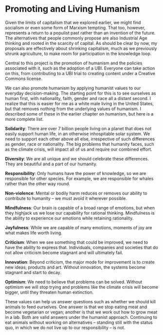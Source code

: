 # Promoting and Living Humanism 

Given the limits of capitalism that we explored earlier, we might find socialism or even some form of Marxism tempting. That too, however, represents a return to a populist past rather than an invention of the future. The alternatives that people commonly propose are also Industrial Age thinking and rooted in the scarcity of capital. As should be clear by now, my proposals are effectively about shrinking capitalism, much as we previously shrunk agriculture, to make room for participation in the knowledge loop. 

Central to this project is the promotion of humanism and the policies associated with it, such as the adoption of a UBI. Everyone can take action on this, from contributing to a UBI trial to creating content under a Creative Commons license. 

We can also promote humanism by applying humanist values to our everyday decision-making. The starting point for this is to see ourselves as human first, with nationality, faith, gender and race all a distant second. I realize that this is easier for me as a white male living in the United States, but that removes nothing from the underlying values of humanism. I described some of these in the earlier chapter on humanism, but here is a more complete list.

**Solidarity**: There are over 7 billion people living on a planet that does not easily support human life, in an otherwise inhospitable solar system. We need to support each other above all else, irrespective of such differences as gender, race or nationality. The big problems that humanity faces, such as the climate crisis, will impact all of us and require our combined effort.

**Diversity**: We are all unique and we should celebrate these differences. They are beautiful and a part of our humanity.

**Responsibility**: Only humans have the power of knowledge, so we are responsible for other species. For example, we are responsible for whales rather than the other way round.

**Non-violence**: Mental or bodily harm reduces or removes our ability to contribute to humanity – we must avoid it wherever possible.

**Mindfulness**: Our brain is capable of a broad range of emotions, but when they highjack us we lose our capability for rational thinking. Mindfulness is the ability to experience our emotions while retaining rationality.

**Joyfulness**: While we are capable of many emotions, moments of joy are what makes life worth living.

**Criticism**: When we see something that could be improved, we need to have the ability to express that. Individuals, companies and societies that do not allow criticism become stagnant and will ultimately fail.

**Innovation**: Beyond criticism, the major mode for improvement is to create new ideas, products and art. Without innovation, the systems become stagnant and start to decay.

**Optimism**: We need to believe that problems can be solved. Without optimism we will stop trying and problems like the climate crisis will become bigger, until they threaten human extinction.

These values can help us answer questions such as whether we should kill animals to feed ourselves. One answer is that we stop eating meat and become vegetarian or vegan; another is that we work out how to grow meat in a lab. Both are valid answers under the humanist approach. Continuing to eat animals without working on alternatives – standing still with the status quo, in which we do not live up to our responsibility – is not.

